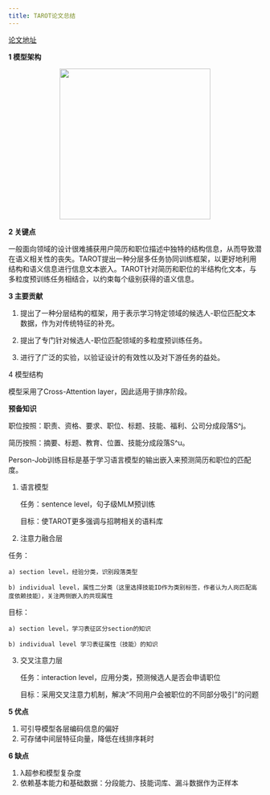 ```yaml
---
title: TAROT论文总结
---
```


[论文地址](https://readpaper.com/pdf-annotate/note?pdfId=4846507463729479681&noteId=2621391334548210432)

**1 模型架构**

<div align="center">
  <img src="/images/TAROT架构图.png" height="300" wight="350">
</div>

**2 关键点**

一般面向领域的设计很难捕获用户简历和职位描述中独特的结构信息，从而导致潜在语义相关性的丧失。TAROT提出一种分层多任务协同训练框架，以更好地利用结构和语义信息进行信息文本嵌入。TAROT针对简历和职位的半结构化文本，与多粒度预训练任务相结合，以约束每个级别获得的语义信息。

**3 主要贡献**

1. 提出了一种分层结构的框架，用于表示学习特定领域的候选人-职位匹配文本数据，作为对传统特征的补充。

2. 提出了专门针对候选人-职位匹配领域的多粒度预训练任务。

3. 进行了广泛的实验，以验证设计的有效性以及对下游任务的益处。

4 模型结构

模型采用了Cross-Attention layer，因此适用于排序阶段。

**预备知识**

职位按照：职责、资格、要求、职位、标题、技能、福利、公司分成段落S^j。

简历按照：摘要、标题、教育、位置、技能分成段落S^u。

Person-Job训练目标是基于学习语言模型的输出嵌入来预测简历和职位的匹配度。

1. 语言模型

    任务：sentence level，句子级MLM预训练

    目标：使TAROT更多强调与招聘相关的语料库

2. 注意力融合层

  任务：

    a) section level，经验分类，识别段落类型

    b) individual level，属性二分类（这里选择技能ID作为类别标签，作者认为人岗匹配高度依赖技能），关注两侧嵌入的共现属性

  目标：

    a) section level，学习表征区分section的知识

    b) individual level 学习表征属性（技能）的知识

3. 交叉注意力层
  
    任务：interaction level，应用分类，预测候选人是否会申请职位
    
    目标：采用交叉注意力机制，解决“不同用户会被职位的不同部分吸引”的问题

**5 优点**

1. 可引导模型各层编码信息的偏好
2. 可存储中间层特征向量，降低在线排序耗时

**6 缺点**

1. λ超参和模型复杂度
2. 依赖基本能力和基础数据：分段能力、技能词库、漏斗数据作为正样本